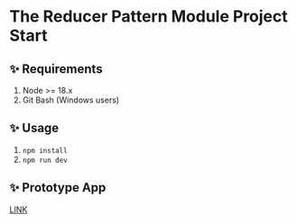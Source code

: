 # The Reducer Pattern Module Project Start

## ✨ Requirements

1. Node >= 18.x
2. Git Bash (Windows users)

## ✨ Usage

1. `npm install`
2. `npm run dev`

## ✨ Prototype App

[LINK](https://bloominstituteoftechnology.github.io/W_S10_M1_Project/)
